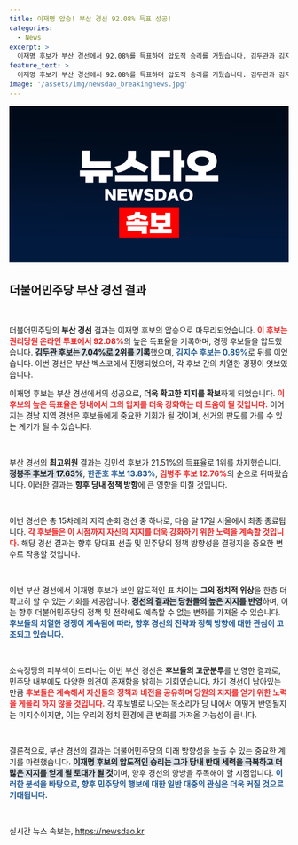 ```yaml
---
title: 이재명 압승! 부산 경선 92.08% 득표 성공!
categories:
  - News
excerpt: >
  이재명 후보가 부산 경선에서 92.08%를 득표하며 압도적 승리를 거뒀습니다. 김두관과 김지수는 각각 7.04%, 0.89%에 그쳤고, 최고위원 경선에서는 김민석 후보가 21.51%로 1위를 기록했습니다. 다음 경남 경선이 기대됩니다.
feature_text: >
  이재명 후보가 부산 경선에서 92.08%를 득표하며 압도적 승리를 거뒀습니다. 김두관과 김지수는 각각 7.04%, 0.89%에 그쳤고, 최고위원 경선에서는 김민석 후보가 21.51%로 1위를 기록했습니다. 다음 경남 경선이 기대됩니다.
image: '/assets/img/newsdao_breakingnews.jpg'
---
```


<p><img src="/assets/img/newsdao_breakingnews.jpg" alt="cryptoinkorea 속보" /></p>

<h2 data-ke-size="size26">더불어민주당 부산 경선 결과</h2>

<p data-ke-size="size16">&nbsp;</p>

<p>더불어민주당의 <b>부산 경선</b> 결과는 이재명 후보의 압승으로 마무리되었습니다. <b><span style="color: #ee2323;">이 후보는권리당원 온라인 투표에서 92.08%</span></b>의 높은 득표율을 기록하며, 경쟁 후보들을 압도했습니다. <b><span style="background-color: #21538527;">김두관 후보는 7.04%로 2위를 기록</span></b>했으며, <b><span style="color: #1a5490;">김지수 후보는 0.89%</span></b>로 뒤를 이었습니다. 이번 경선은 부산 벡스코에서 진행되었으며, 각 후보 간의 치열한 경쟁이 엿보였습니다.</p>

<p>이재명 후보는 부산 경선에서의 성공으로, <b>더욱 확고한 지지를 확보</b>하게 되었습니다. <b><span style="color: #ee2323;">이 후보의 높은 득표율은 당내에서 그의 입지를 더욱 강화하는 데 도움이 될 것입니다.</span></b> 이어지는 경남 지역 경선은 후보들에게 중요한 기회가 될 것이며, 선거의 판도를 가를 수 있는 계기가 될 수 있습니다.</p>

<p data-ke-size="size16">&nbsp;</p>

<p>부산 경선의 <b>최고위원</b> 결과는 김민석 후보가 21.51%의 득표율로 1위를 차지했습니다. <b><span style="background-color: #21538527;">정봉주 후보가 17.63%</span></b>, <b><span style="color: #1a5490;">한준호 후보 13.83%</span></b>, <b><span style="color: #ee2323;">김병주 후보 12.76%</span></b>의 순으로 뒤따랐습니다. 이러한 결과는 <b>향후 당내 정책 방향</b>에 큰 영향을 미칠 것입니다. </p>

<p data-ke-size="size16">&nbsp;</p>

<p>이번 경선은 총 15차례의 지역 순회 경선 중 하나로, 다음 달 17일 서울에서 최종 종료됩니다. <b><span style="color: #ee2323;">각 후보들은 이 시점까지 자신의 지지를 더욱 강화하기 위한 노력을 계속할 것입니다.</span></b> 해당 경선 결과는 향후 당대표 선출 및 민주당의 정책 방향성을 결정지을 중요한 변수로 작용할 것입니다. </p>

<p data-ke-size="size16">&nbsp;</p>

<p>이번 부산 경선에서 이재명 후보가 보인 압도적인 표 차이는 <b>그의 정치적 위상</b>을 한층 더 확고히 할 수 있는 기회를 제공합니다. <b><span style="background-color: #21538527;">경선의 결과는 당원들의 높은 지지를 반영</span></b>하며, 이는 향후 더불어민주당의 정책 및 전략에도 예측할 수 없는 변화를 가져올 수 있습니다. <b><span style="color: #1a5490;">후보들의 치열한 경쟁이 계속됨에 따라, 향후 경선의 전략과 정책 방향에 대한 관심이 고조되고 있습니다.</span></b> </p>

<p data-ke-size="size16">&nbsp;</p>

<p>소속정당의 피부색이 드러나는 이번 부산 경선은 <b>후보들의 고군분투</b>를 반영한 결과로, 민주당 내부에도 다양한 의견이 존재함을 밝히는 기회였습니다. 차기 경선이 남아있는 만큼 <b><span style="color: #ee2323;">후보들은 계속해서 자신들의 정책과 비전을 공유하며 당원의 지지를 얻기 위한 노력을 게을리 하지 않을 것입니다.</span></b> 각 후보별로 나오는 목소리가 당 내에서 어떻게 반영될지는 미지수이지만, 이는 우리의 정치 환경에 큰 변화를 가져올 가능성이 큽니다.</p>

<p data-ke-size="size16">&nbsp;</p>

<p>결론적으로, 부산 경선의 결과는 더불어민주당의 미래 방향성을 늦출 수 있는 중요한 계기를 마련했습니다. <b><span style="background-color: #21538527;">이재명 후보의 압도적인 승리는 그가 당내 반대 세력을 극복하고 더 많은 지지를 얻게 될 토대가 될 것</span></b>이며, 향후 경선의 향방을 주목해야 할 시점입니다. <b><span style="color: #1a5490;">이러한 분석을 바탕으로, 향후 민주당의 행보에 대한 일반 대중의 관심은 더욱 커질 것으로 기대됩니다.</span></b> </p>

<p data-ke-size="size16">&nbsp;</p>
실시간 뉴스 속보는, <a href="https://newsdao.kr" rel="dofollow">https://newsdao.kr</a>


